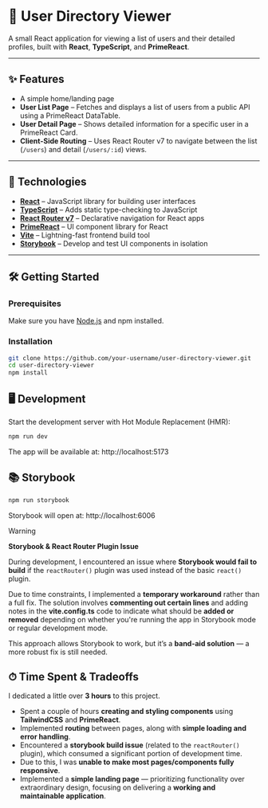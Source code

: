 # 📇 User Directory Viewer

A small React application for viewing a list of users and their detailed profiles, built with **React**, **TypeScript**, and **PrimeReact**.

---

## ✨ Features

- A simple home/landing page
- **User List Page** – Fetches and displays a list of users from a public API using a PrimeReact DataTable.  
- **User Detail Page** – Shows detailed information for a specific user in a PrimeReact Card.  
- **Client-Side Routing** – Uses React Router v7 to navigate between the list (`/users`) and detail (`/users/:id`) views.

---

## 🚀 Technologies

- **[React](https://react.dev/)** – JavaScript library for building user interfaces  
- **[TypeScript](https://www.typescriptlang.org/)** – Adds static type-checking to JavaScript  
- **[React Router v7](https://reactrouter.com/)** – Declarative navigation for React apps  
- **[PrimeReact](https://primereact.org/)** – UI component library for React  
- **[Vite](https://vitejs.dev/)** – Lightning-fast frontend build tool  
- **[Storybook](https://storybook.js.org/)** – Develop and test UI components in isolation  

---

## 🛠️ Getting Started

### **Prerequisites**
Make sure you have [Node.js](https://nodejs.org/) and npm installed.

### **Installation**
```bash
git clone https://github.com/your-username/user-directory-viewer.git
cd user-directory-viewer
npm install
```


## 🖥 Development

Start the development server with Hot Module Replacement (HMR):

```bash
npm run dev
```

The app will be available at:
http://localhost:5173

## 📚 Storybook
```bash
npm run storybook
```

Storybook will open at:
http://localhost:6006

> [!WARNING]  
> **Storybook & React Router Plugin Issue**  
>  
> During development, I encountered an issue where **Storybook would fail to build** if the `reactRouter()` plugin was used instead of the basic `react()` plugin.  
>  
> Due to time constraints, I implemented a **temporary workaround** rather than a full fix. The solution involves **commenting out certain lines** and adding notes in the **vite.config.ts** code to indicate what should be **added or removed** depending on whether you're running the app in Storybook mode or regular development mode.  
>  
> This approach allows Storybook to work, but it’s a **band-aid solution** — a more robust fix is still needed.

## ⏱ Time Spent & Tradeoffs

I dedicated a little over **3 hours** to this project.  

- Spent a couple of hours **creating and styling components** using **TailwindCSS** and **PrimeReact**.  
- Implemented **routing** between pages, along with **simple loading and error handling**.  
- Encountered a **storybook build issue** (related to the `reactRouter()` plugin), which consumed a significant portion of development time.  
- Due to this, I was **unable to make most pages/components fully responsive**.  
- Implemented a **simple landing page** — prioritizing functionality over extraordinary design, focusing on delivering a **working and maintainable application**.  


